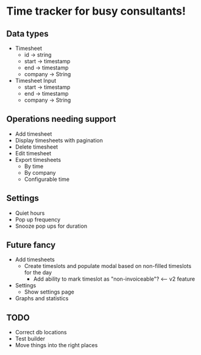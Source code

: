 # Time tracker for busy consultants!

## Data types
- Timesheet
  - id -> string
  - start -> timestamp
  - end -> timestamp
  - company -> String
- Timesheet Input
  - start -> timestamp
  - end -> timestamp
  - company -> String

## Operations needing support
- Add timesheet
- Display timesheets with pagination
- Delete timesheet
- Edit timesheet
- Export timesheets
  - By time
  - By company
  - Configurable time

## Settings
- Quiet hours
- Pop up frequency
- Snooze pop ups for duration


## Future fancy
- Add timesheets
  - Create timeslots and populate modal based on non-filled timeslots for the day
    - Add ability to mark timeslot as "non-invoiceable"? <-- v2 feature
- Settings
  - Show settings page
- Graphs and statistics

## TODO
- Correct db locations
- Test builder
- Move things into the right places
